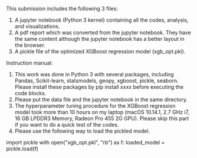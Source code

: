 This submission includes the following 3 files:

1. A jupyter notebook (Python 3 kernel) containing all the codes, analysis, and visualizations.
2. A pdf report which was converted from the jupyter notebook. They have the same content although the jupyter notebook has a better layout in the browser. 
3. A pickle file of the optimized XGBoost regression model (xgb_opt.pkl).


Instruction manual:

1. This work was done in Python 3 with several packages, including Pandas, Scikit-learn, statsmodels, geopy, xgboost, pickle, seaborn. Please install these packages by pip install xxxx before executing the code blocks.
2. Please put the data file and the jupyter notebook in the same directory.
3. The hyperparameter tuning procedure for the XGBoost regression model took more than 10 hours on my laptop (macOS 10.14.1, 2.7 GHz i7, 16 GB LPDDR3 Memory, Radeon Pro 455 2G GPU). Please skip this part if you want to do a quick test of the codes.
4. Please use the following way to load the pickled model.

import pickle
with open("xgb_opt.pkl", "rb") as f:
    loaded_model = pickle.load(f)
